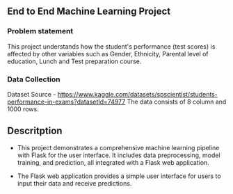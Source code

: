 ## End to End Machine Learning Project

### Problem statement
This project understands how the student's performance (test scores) is affected by other variables such as Gender, Ethnicity, Parental level of education, Lunch and Test preparation course.

### Data Collection
Dataset Source - https://www.kaggle.com/datasets/spscientist/students-performance-in-exams?datasetId=74977
The data consists of 8 column and 1000 rows.

## Descritption
* This project demonstrates a comprehensive machine learning pipeline with Flask for the user interface. It includes data preprocessing, model training, and prediction, all integrated with a Flask web application.

* The Flask web application provides a simple user interface for users to input their data and receive predictions. 
